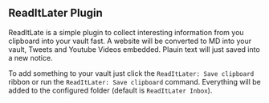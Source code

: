 ## ReadItLater Plugin

ReadItLate is a simple plugin to collect interesting information from you clipboard into your vault fast. A website will be converted to MD into your vault, Tweets and Youtube Videos embedded. Plauin text will just saved into a new notice.

To add something to your vault just click the `ReadItLater: Save clipboard` ribbon or run the `ReadItLater: Save clipboard` command. Everything will be added to the configured folder (default is `ReadItLater Inbox`).
